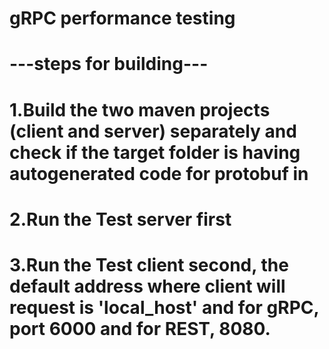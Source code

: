 # gRPC performance testing 
# ---steps for building---
# 1.Build the two maven projects (client and server) separately and check if the target folder is having autogenerated code for protobuf in 
# 2.Run the Test server first
# 3.Run the Test client second, the default address where client will request is 'local_host' and for gRPC, port 6000 and for REST, 8080.
